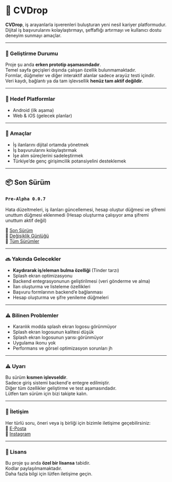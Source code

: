 # 💼 CVDrop

**CVDrop**, iş arayanlarla işverenleri buluşturan yeni nesil kariyer platformudur. Dijital iş başvurularını kolaylaştırmayı, şeffaflığı artırmayı ve kullanıcı dostu deneyim sunmayı amaçlar.

---

### 🚧 Geliştirme Durumu

Proje şu anda **erken prototip aşamasındadır**.  
Temel sayfa geçişleri dışında çalışan özellik bulunmamaktadır.  
Formlar, düğmeler ve diğer interaktif alanlar sadece arayüz testi içindir.  
Veri kaydı, bağlantı ya da tam işlevsellik **henüz tam aktif değildir**.

---

### 📱 Hedef Platformlar

- Android (ilk aşama)  
- Web & iOS (gelecek planlar)

---

### 🧪 Amaçlar

- İş ilanlarını dijital ortamda yönetmek  
- İş başvurularını kolaylaştırmak  
- İşe alım süreçlerini sadeleştirmek  
- Türkiye’de genç girişimcilik potansiyelini desteklemek

---

## 📦 Son Sürüm

### `Pre-Alpha 0.0.7`  
Hata düzeltmeleri, iş ilanları güncellemesi, hesap oluştur düğmesi ve şifremi unuttum düğmesi eklenmedi (Hesap oluşturma çalışıyor ama şifremi unuttum aktif değil)

🔗 [Son Sürüm](https://github.com/tmturk2010/cvdrop.net/releases/tag/v0.0.7)  
🔗 [Değişiklik Günlüğü](https://github.com/tmturk2010/cvdrop.net/blob/main/CHANGELOG.md)  
🔗 [Tüm Sürümler](https://github.com/tmturk2010/cvdrop.net/releases)

---

### 🔜 Yakında Gelecekler

- **Kaydırarak iş/eleman bulma özelliği** (Tinder tarzı)  
- Splash ekran optimizasyonu  
- Backend entegrasyonunun geliştirilmesi (veri gönderme ve alma)  
- İlan oluşturma ve listeleme özellikleri  
- Başvuru formlarının backend’e bağlanması  
- Hesap oluşturma ve şifre yenileme düğmeleri

---

### ⚠️ Bilinen Problemler

- Karanlık modda splash ekran logosu görünmüyor  
- Splash ekran logosunun kalitesi düşük  
- Splash ekran logosunun yarısı görünmüyor  
- Uygulama ikonu yok  
- Performans ve görsel optimizasyon sorunları  jh

---

### ⚠️ Uyarı

Bu sürüm **kısmen işlevseldir**.  
Sadece giriş sistemi backend'e entegre edilmiştir.  
Diğer tüm özellikler geliştirme ve test aşamasındadır.  
Lütfen tam sürüm için bizi takipte kalın.

---

### 📩 İletişim

Her türlü soru, öneri veya iş birliği için bizimle iletişime geçebilirsiniz:  
📧 [E-Posta](mailto:cvdropnet@gmail.com)  
📸 [Instagram](https://www.instagram.com/cvdropnet)

---

### 📄 Lisans

Bu proje şu anda **özel bir lisansa** tabidir.  
Kodlar paylaşılmamaktadır.  
Daha fazla bilgi için lütfen iletişime geçin.
